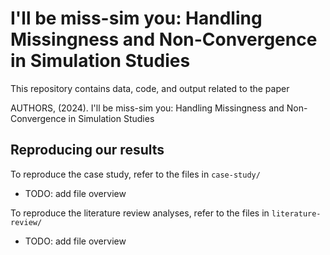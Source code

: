 # I'll be miss-sim you: Handling Missingness and Non-Convergence in Simulation Studies

This repository contains data, code, and output related to the paper

AUTHORS, (2024). I'll be miss-sim you: Handling Missingness and Non-Convergence
in Simulation Studies

## Reproducing our results

To reproduce the case study, refer to the files in `case-study/`

* TODO: add file overview
  
  
To reproduce the literature review analyses, refer to the files in `literature-review/`

* TODO: add file overview
